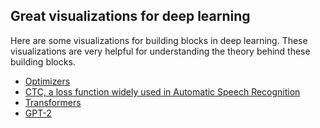 ## Great visualizations for deep learning

Here are some visualizations for building blocks in deep learning. These visualizations are very helpful for understanding the theory behind these building blocks. 

- [Optimizers](https://distill.pub/2017/momentum/)
- [CTC, a loss function widely used in Automatic Speech Recognition](https://distill.pub/2017/ctc/)
- [Transformers](https://jalammar.github.io/illustrated-transformer/)
- [GPT-2](https://jalammar.github.io/illustrated-gpt2/)








